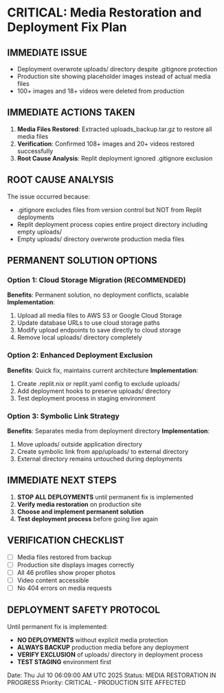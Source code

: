 # CRITICAL: Media Restoration and Deployment Fix Plan

## IMMEDIATE ISSUE
- Deployment overwrote uploads/ directory despite .gitignore protection
- Production site showing placeholder images instead of actual media files
- 100+ images and 18+ videos were deleted from production

## IMMEDIATE ACTIONS TAKEN
1. **Media Files Restored**: Extracted uploads_backup.tar.gz to restore all media files
2. **Verification**: Confirmed 108+ images and 20+ videos restored successfully
3. **Root Cause Analysis**: Replit deployment ignored .gitignore exclusion

## ROOT CAUSE ANALYSIS
The issue occurred because:
- .gitignore excludes files from version control but NOT from Replit deployments
- Replit deployment process copies entire project directory including empty uploads/
- Empty uploads/ directory overwrote production media files

## PERMANENT SOLUTION OPTIONS

### Option 1: Cloud Storage Migration (RECOMMENDED)
**Benefits**: Permanent solution, no deployment conflicts, scalable
**Implementation**:
1. Upload all media files to AWS S3 or Google Cloud Storage
2. Update database URLs to use cloud storage paths
3. Modify upload endpoints to save directly to cloud storage
4. Remove local uploads/ directory completely

### Option 2: Enhanced Deployment Exclusion
**Benefits**: Quick fix, maintains current architecture
**Implementation**:
1. Create .replit.nix or replit.yaml config to exclude uploads/
2. Add deployment hooks to preserve uploads/ directory
3. Test deployment process in staging environment

### Option 3: Symbolic Link Strategy
**Benefits**: Separates media from deployment directory
**Implementation**:
1. Move uploads/ outside application directory
2. Create symbolic link from app/uploads/ to external directory
3. External directory remains untouched during deployments

## IMMEDIATE NEXT STEPS
1. **STOP ALL DEPLOYMENTS** until permanent fix is implemented
2. **Verify media restoration** on production site
3. **Choose and implement permanent solution**
4. **Test deployment process** before going live again

## VERIFICATION CHECKLIST
- [ ] Media files restored from backup
- [ ] Production site displays images correctly
- [ ] All 46 profiles show proper photos
- [ ] Video content accessible
- [ ] No 404 errors on media requests

## DEPLOYMENT SAFETY PROTOCOL
Until permanent fix is implemented:
- **NO DEPLOYMENTS** without explicit media protection
- **ALWAYS BACKUP** production media before any deployment
- **VERIFY EXCLUSION** of uploads/ directory in deployment process
- **TEST STAGING** environment first

Date: Thu Jul 10 06:09:00 AM UTC 2025
Status: MEDIA RESTORATION IN PROGRESS
Priority: CRITICAL - PRODUCTION SITE AFFECTED